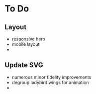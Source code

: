 # To Do

## Layout

- responsive hero
- mobile layout
- 


## Update SVG

- numerous minor fidelity improvements
- degroup ladybird wings for animation
- 